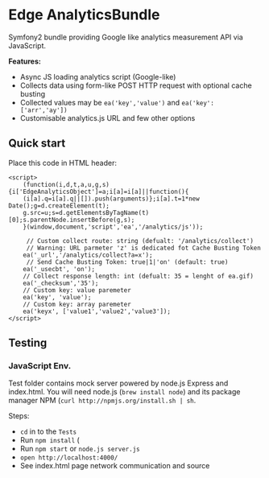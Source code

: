 # Edge AnalyticsBundle

Symfony2 bundle providing Google like analytics measurement API via JavaScript.

**Features:**

- Async JS loading analytics script (Google-like)
- Collects data using form-like POST HTTP request with optional cache busting
- Collected values may be `ea('key','value')` and `ea('key': ['arr','ay'])`
- Customisable analytics.js URL and few other options

## Quick start

Place this code in HTML header:

    <script>
        (function(i,d,t,a,u,g,s){i['EdgeAnalyticsObject']=a;i[a]=i[a]||function(){
        (i[a].q=i[a].q||[]).push(arguments)};i[a].t=1*new Date();g=d.createElement(t);
        g.src=u;s=d.getElementsByTagName(t)[0];s.parentNode.insertBefore(g,s);
        }(window,document,'script','ea','/analytics/js'));

         // Custom collect route: string (defualt: '/analytics/collect')
         // Warning: URL parmeter 'z' is dedicated fot Cache Busting Token
        ea('_url','/analytics/collect?a=x');
         // Send Cache Busting Token: true|1|'on' (default: true)
        ea('_usecbt', 'on');
        // Collect response length: int (defualt: 35 = lenght of ea.gif)
        ea('_checksum','35');
        // Custom key: value paremeter
        ea('key', 'value');
        // Custom key: array paremeter
        ea('keyx', ['value1','value2','value3']);
    </script>

## Testing

### JavaScript Env.

Test folder contains mock server powered by node.js Express and index.html.
You will need node.js (`brew install node`) and its package manager NPM
(`curl http://npmjs.org/install.sh | sh`.

Steps:

- `cd` in to the `Tests`
- Run `npm install` (
- Run `npm start` or `node.js server.js`
- `open http://localhost:4000/`
- See index.html page network communication and source
